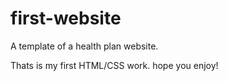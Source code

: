 # first-website

A template of a health plan website. 

Thats is my first HTML/CSS work.
hope you enjoy!

